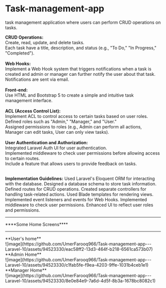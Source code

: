 # Task-management-app
task management application where users can perform CRUD operations on tasks.

**CRUD Operations:**<br>
Create, read, update, and delete tasks.<br>
Each task have a title, description, and status (e.g., "To Do," "In Progress," "Completed").<br><br>
**Web Hooks:**<br>
Implement a Web Hook system that triggers notifications when a task is created and admin or manager can further notify the user about that task.<br>
Notifications are sent via email.<br><br>
**Front-end:**<br>
Use HTML and Bootstrap 5 to create a simple and intuitive task management interface.<br>
<br>
**ACL (Access Control List):**<br>
Implement ACL to control access to certain tasks based on user roles.<br>
Defined roles such as "Admin," "Manager," and "User."<br>
Assigned permissions to roles (e.g., Admin can perform all actions, Manager can edit tasks, User can only view
tasks).<br><br>
**User Authentication and Authorization:**<br>
Integrated Laravel Auth UI for user authentication.<br>
Implemented middleware to check user permissions before allowing access to certain routes.<br>
Include a feature that allows users to provide feedback on tasks.<br><br>

**Implementation Guidelines:**
Used Laravel's Eloquent ORM for interacting with the database.
Designed a database schema to store task information.
Defined routes for CRUD operations.
Created separate controllers for handling task-related actions.
Used Blade templates for rendering views.
Implemented event listeners and events for Web Hooks.
Implemented middleware to check user permissions.
Enhanced UI to reflect user roles and permissions.
<br>
<hr>
****Some Home Screens****<br><hr>
**User's home** <br>
![image](https://github.com/UmerFarooq966/Task-management-app---Laravel-10/assets/94523330/eac58ff2-13d3-464f-b218-6561ca573b07)
 <br>
**Admin Home**<br>
![image](https://github.com/UmerFarooq966/Task-management-app---Laravel-10/assets/94523330/c1fab5fe-f9ea-4203-9ffe-1031b4ceb1e1)
 <br>
**Manager Home**<br>
![image](https://github.com/UmerFarooq966/Task-management-app---Laravel-10/assets/94523330/8e0e84e9-7a6d-4d5f-8b3a-1678bc8082c1)




